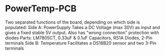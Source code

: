 # PowerTemp-PCB
Two separated functions of the board, depending on which side is populated:
Side A: PowerSupply
		Takes a DC Voltage (max 30V) as input and gives a fixed stable 5V output. Also has "wrong connection" protection with diodes
		Parts: LM7805CT, 0.33uF & 0.1uF Capacitors, RS1A Diodes, 2-Pin terminals
Side B: Temperature
		Facilitates a DS18B20 sensor and two 3-Pin terminals 